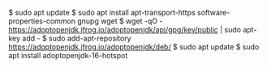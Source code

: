 $ sudo apt update
$ sudo apt install apt-transport-https software-properties-common gnupg wget
$ wget -qO - https://adoptopenjdk.jfrog.io/adoptopenjdk/api/gpg/key/public | sudo apt-key add -
$ sudo add-apt-repository https://adoptopenjdk.jfrog.io/adoptopenjdk/deb/
$ sudo apt update
$ sudo apt install adoptopenjdk-16-hotspot
